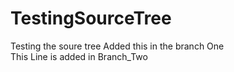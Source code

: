 # TestingSourceTree
Testing the soure tree
Added this in the branch One  
This Line is added in Branch_Two

